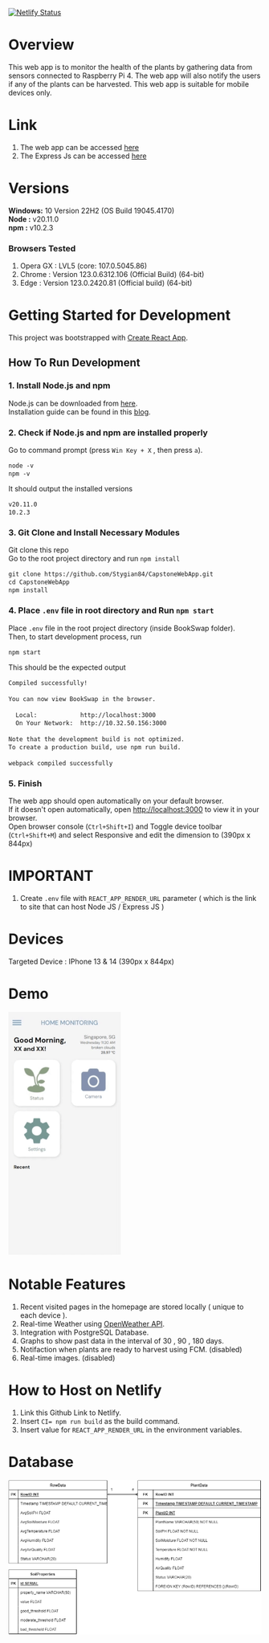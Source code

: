 [![Netlify Status](https://api.netlify.com/api/v1/badges/33858cad-917e-4b25-ac35-c23157bc7e7d/deploy-status)](https://app.netlify.com/sites/agroreach/deploys)
# Overview
This web app is to monitor the health of the plants by gathering data from sensors connected to Raspberry Pi 4. The web app will also notify the users if any of the plants can be harvested. This web app is suitable for mobile devices only.

# Link
1. The web app can be accessed [here](https://agroreach.netlify.app)
2. The Express Js can be accessed [here](https://github.com/Stygian84/CapstoneAWSNodeJs/tree/main)

# Versions
**Windows:** 10 Version 22H2 (OS Build 19045.4170)  
**Node :** v20.11.0  
**npm :** v10.2.3

### Browsers Tested
1. Opera GX : LVL5 (core: 107.0.5045.86)
2. Chrome : Version 123.0.6312.106 (Official Build) (64-bit)
3. Edge : Version 123.0.2420.81 (Official build) (64-bit)

# Getting Started for Development

This project was bootstrapped with [Create React App](https://github.com/facebook/create-react-app).

## How To Run Development
### 1. Install Node.js and npm
Node.js can be downloaded from [here](https://nodejs.org/en/download).  
Installation guide can be found in this [blog](https://radixweb.com/blog/installing-npm-and-nodejs-on-windows-and-mac).
### 2. Check if Node.js and npm are installed properly
Go to command prompt (press `Win Key + X` , then press `a`). 

```
node -v  
npm -v
```
It should output the installed versions
```
v20.11.0
10.2.3
```
### 3. Git Clone and Install Necessary Modules
Git clone this repo  
Go to the root project directory and run `npm install`
```shell
git clone https://github.com/Stygian84/CapstoneWebApp.git
cd CapstoneWebApp
npm install
```
### 4. Place `.env` file in root directory and Run `npm start`
Place `.env` file in the root project directory (inside BookSwap folder).  
Then, to start development process, run 
```
npm start
```
This should be the expected output
```
Compiled successfully!

You can now view BookSwap in the browser.        

  Local:            http://localhost:3000        
  On Your Network:  http://10.32.50.156:3000     

Note that the development build is not optimized.
To create a production build, use npm run build. 

webpack compiled successfully
```
### 5. Finish
The web app should open automatically on your default browser.  
If it doesn't open automatically, 
open [http://localhost:3000](http://localhost:3000) to view it in your browser.  
Open browser console (`Ctrl+Shift+I`) and Toggle device toolbar (`Ctrl+Shift+M`) and select Responsive and edit the dimension to (390px x 844px)

# IMPORTANT

1. Create `.env` file with `REACT_APP_RENDER_URL` parameter ( which is the link to site that can host Node JS / Express JS )

# Devices

Targeted Device : IPhone 13 & 14 (390px x 844px)

# Demo

![](https://github.com/Stygian84/CapstoneWebApp/blob/master/docs/image/Desktop%202023.11.22%20-%2011.27.21.01.gif)

# Notable Features

1. Recent visited pages in the homepage are stored locally ( unique to each device ).
2. Real-time Weather using [OpenWeather API](https://openweathermap.org/api).
3. Integration with PostgreSQL Database.
4. Graphs to show past data in the interval of 30 , 90 , 180 days.
5. Notifaction when plants are ready to harvest using FCM. (disabled)
6. Real-time images. (disabled)

# How to Host on Netlify
1. Link this Github Link to Netlify.
2. Insert `CI= npm run build` as the build command.
3. Insert value for `REACT_APP_RENDER_URL` in the environment variables.

# Database
![](https://github.com/Stygian84/CapstoneWebApp/blob/master/docs/image/sqldatabase.png)
